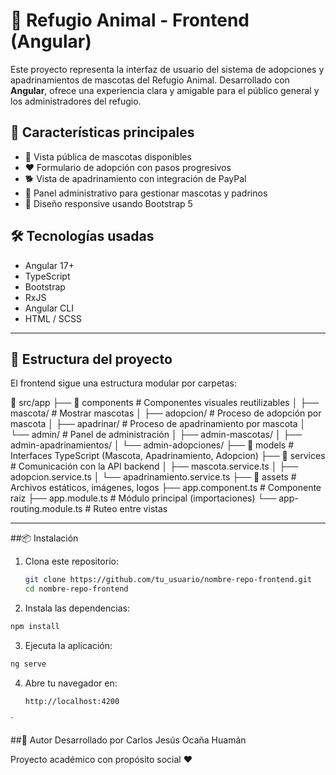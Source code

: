 # 🐾 Refugio Animal - Frontend (Angular)

Este proyecto representa la interfaz de usuario del sistema de adopciones y apadrinamientos de mascotas del Refugio Animal. Desarrollado con **Angular**, ofrece una experiencia clara y amigable para el público general y los administradores del refugio.

## 🚀 Características principales

- 🐶 Vista pública de mascotas disponibles
- ❤️ Formulario de adopción con pasos progresivos
- 🐕 Vista de apadrinamiento con integración de PayPal
- 🔐 Panel administrativo para gestionar mascotas y padrinos
- 📱 Diseño responsive usando Bootstrap 5

## 🛠️ Tecnologías usadas

- Angular 17+
- TypeScript
- Bootstrap
- RxJS
- Angular CLI
- HTML / SCSS


---

## 🧩 Estructura del proyecto

El frontend sigue una estructura modular por carpetas:

📂 src/app
├── 📁 components # Componentes visuales reutilizables
│ ├── mascota/ # Mostrar mascotas
│ ├── adopcion/ # Proceso de adopción por mascota
│ ├── apadrinar/ # Proceso de apadrinamiento por mascota
│ └── admin/ # Panel de administración
│ ├── admin-mascotas/
│ ├── admin-apadrinamientos/
│ └── admin-adopciones/
├── 📁 models # Interfaces TypeScript (Mascota, Apadrinamiento, Adopcion)
├── 📁 services # Comunicación con la API backend
│ ├── mascota.service.ts
│ ├── adopcion.service.ts
│ └── apadrinamiento.service.ts
├── 📁 assets # Archivos estáticos, imágenes, logos
├── app.component.ts # Componente raíz
├── app.module.ts # Módulo principal (importaciones)
└── app-routing.module.ts # Ruteo entre vistas

---


##📦 Instalación

1. Clona este repositorio:
   ```bash
   git clone https://github.com/tu_usuario/nombre-repo-frontend.git
   cd nombre-repo-frontend
2. Instala las dependencias:

  ```bash
  npm install
  ```
3. Ejecuta la aplicación:
  ```bash
  ng serve
  ```
4. Abre tu navegador en:
   ```bash
   http://localhost:4200
  `

##🤝 Autor
Desarrollado por Carlos Jesús Ocaña Huamán

Proyecto académico con propósito social ❤️
